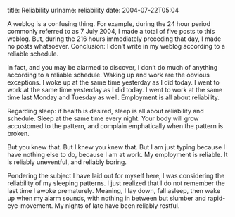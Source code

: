 title: Reliability
urlname: reliability
date: 2004-07-22T05:04

A weblog is a confusing thing. For example, during the 24 hour period commonly referred to as 7 July 2004, I made a total of five posts to this weblog. But, during the 216 hours immediately preceding that day, I made no posts whatsoever. Conclusion: I don&#x02bc;t write in my weblog according to a reliable schedule.

In fact, and you may be alarmed to discover, I don&#x02bc;t do much of anything according to a reliable schedule. Waking up and work are the obvious exceptions. I woke up at the same time yesterday as I did today. I went to work at the same time yesterday as I did today. I went to work at the same time last Monday and Tuesday as well. Employment is all about reliability.

Regarding sleep: if health is desired, sleep is all about reliability and schedule. Sleep at the same time every night. Your body will grow accustomed to the pattern, and complain emphatically when the pattern is broken.

But you knew that. But I knew you knew that. But I am just typing because I have nothing else to do, because I am at work. My employment is reliable. It is reliably uneventful, and reliably boring.

Pondering the subject I have laid out for myself here, I was considering the reliability of my sleeping patterns. I just realized that I do not remember the last time I awoke prematurely. Meaning, I lay down, fall asleep, then wake up when my alarm sounds, with nothing in between but slumber and rapid-eye-movement. My nights of late have been reliably restful.